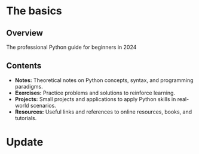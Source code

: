 # The basics

## Overview

The professional Python guide for beginners in 2024

## Contents

- **Notes:** Theoretical notes on Python concepts, syntax, and programming paradigms.
- **Exercises:** Practice problems and solutions to reinforce learning.
- **Projects:** Small projects and applications to apply Python skills in real-world scenarios.
- **Resources:** Useful links and references to online resources, books, and tutorials.

<!-- ## Getting Started

To explore the contents of this repository:

1. Clone the repository to your local machine:
   ```bash
   git clone https://github.com/your-username/Python-Study-Notes.git -->

# Update 
